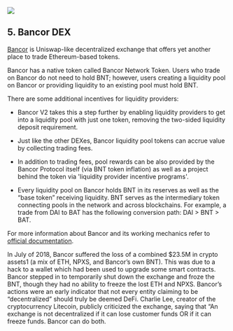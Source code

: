 ![](../images/bnt-Main-l.png)

## 5. Bancor DEX

[Bancor](https://www.bancor.network/) is Uniswap-like decentralized exchange that offers yet another place to trade Ethereum-based tokens.

Bancor has a native token called Bancor Network Token. Users who trade on Bancor do not need to hold BNT; however, users creating a liquidity pool on Bancor or providing liquidity to an existing pool must hold BNT.

There are some additional incentives for liquidity providers:

- Bancor V2 takes this a step further by enabling liquidity providers to get into a liquidity pool with just one token, removing the two-sided liquidity deposit requirement.

- Just like the other DEXes, Bancor liquidity pool tokens can accrue value by collecting trading fees.

- In addition to trading fees, pool rewards can be also provided by the Bancor Protocol itself (via BNT token inflation) as well as a project behind the token via 'liquidity provider incentive programs'.

- Every liquidity pool on Bancor holds BNT in its reserves as well as the “base token” receiving liquidity. BNT serves as the intermediary token connecting pools in the network and across blockchains. For example, a trade from DAI to BAT has the following conversion path: DAI > BNT > BAT.

For more information about Bancor and its working mechanics refer to [official documentation](https://support.bancor.network/hc/en-us/sections/360000256751-Bancor-Network).

In July of 2018, Bancor suffered the loss of a combined $23.5M in crypto assets1 (a mix of ETH, NPXS, and Bancor’s own BNT). This was due to a hack to a wallet which had been used to upgrade some smart contracts. Bancor stepped in to temporarily shut down the exchange and froze the BNT, though they had no ability to freeze the lost ETH and NPXS. Bancor’s actions were an early indicator that not every entity claiming to be “decentralized” should truly be deemed DeFi. Charlie Lee, creator of the cryptocurrency Litecoin, publicly criticized the exchange, saying that “An exchange is not decentralized if it can lose customer funds OR if it can freeze funds. Bancor can do both.
